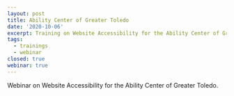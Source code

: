 ```yaml
---
layout: post
title: Ability Center of Greater Toledo
date: '2020-10-06'
excerpt: Training on Website Accessibility for the Ability Center of Greater Toledo
tags:
  - trainings
  - webinar
closed: true
webinar: true
---
```

Webinar on Website Accessibility for the Ability Center of Greater Toledo.
